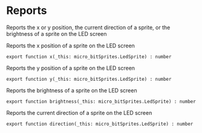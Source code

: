 # Reports

Reports the x or y position, the current direction of a sprite, or the brightness of a sprite on the LED screen

Reports the x position of a sprite on the LED screen

```sig
export function x(_this: micro_bitSprites.LedSprite) : number
```

Reports the y position of a sprite on the LED screen

```sig
export function y(_this: micro_bitSprites.LedSprite) : number
```

Reports the brightness of a sprite on the LED screen

```sig
export function brightness(_this: micro_bitSprites.LedSprite) : number
```

Reports the current direction of a sprite on the LED screen

```sig
export function direction(_this: micro_bitSprites.LedSprite) : number
```
